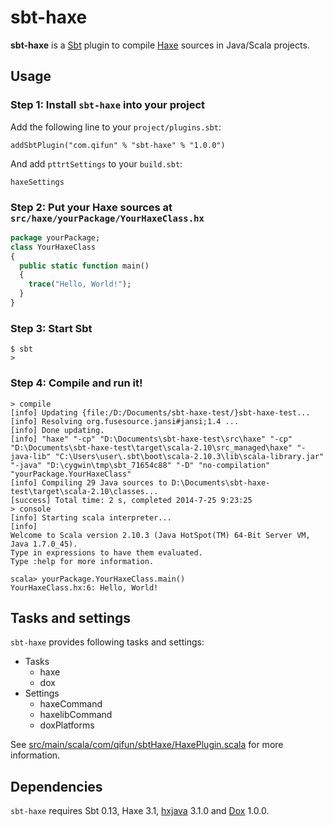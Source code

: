 # sbt-haxe

**sbt-haxe** is a [Sbt](http://www.scala-sbt.org/) plugin to compile [Haxe](http://www.haxe.org/) sources in Java/Scala projects.

## Usage

### Step 1: Install `sbt-haxe` into your project

Add the following line to your `project/plugins.sbt`:

    addSbtPlugin("com.qifun" % "sbt-haxe" % "1.0.0")

And add `pttrtSettings` to your `build.sbt`:

    haxeSettings

### Step 2: Put your Haxe sources at `src/haxe/yourPackage/YourHaxeClass.hx`

``` haxe
package yourPackage;
class YourHaxeClass
{
  public static function main()
  {
    trace("Hello, World!");
  }
}
```

### Step 3: Start Sbt

```
$ sbt
> 
```

### Step 4: Compile and run it!

```
> compile
[info] Updating {file:/D:/Documents/sbt-haxe-test/}sbt-haxe-test...
[info] Resolving org.fusesource.jansi#jansi;1.4 ...
[info] Done updating.
[info] "haxe" "-cp" "D:\Documents\sbt-haxe-test\src\haxe" "-cp" "D:\Documents\sbt-haxe-test\target\scala-2.10\src_managed\haxe" "-java-lib" "C:\Users\user\.sbt\boot\scala-2.10.3\lib\scala-library.jar" "-java" "D:\cygwin\tmp\sbt_71654c88" "-D" "no-compilation" "yourPackage.YourHaxeClass"
[info] Compiling 29 Java sources to D:\Documents\sbt-haxe-test\target\scala-2.10\classes...
[success] Total time: 2 s, completed 2014-7-25 9:23:25
> console
[info] Starting scala interpreter...
[info]
Welcome to Scala version 2.10.3 (Java HotSpot(TM) 64-Bit Server VM, Java 1.7.0_45).
Type in expressions to have them evaluated.
Type :help for more information.

scala> yourPackage.YourHaxeClass.main()
YourHaxeClass.hx:6: Hello, World!
```

## Tasks and settings

`sbt-haxe` provides following tasks and settings:

 * Tasks
   * haxe
   * dox
 * Settings
   * haxeCommand
   * haxelibCommand
   * doxPlatforms

See [src/main/scala/com/qifun/sbtHaxe/HaxePlugin.scala](https://bitbucket.org/qforce/sbt-haxe/src/master/src/main/scala/com/qifun/sbtHaxe/HaxePlugin.scala#cl-34) for more information.

## Dependencies

`sbt-haxe` requires Sbt 0.13, Haxe 3.1, [hxjava](http://lib.haxe.org/p/hxjava) 3.1.0 and [Dox](http://lib.haxe.org/p/dox) 1.0.0.